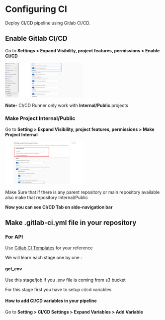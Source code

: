 # Configuring CI

Deploy CI/CD pipeline using Gitlab CI/CD.

## Enable Gitlab CI/CD

Go to **Settings > Expand Visibility, project features, permissions > Enable CI/CD**

<img src=enable-ci.PNG width="50%" height="50%"/>


**Note-** CI/CD Runner only work with **Internal/Public** projects

### Make Project Internal/Public

Go to **Setting > Expand Visibility, project features, permissions > Make Project Internal**

<img src=project-visible.png width="50%" height="50%"/>

Make Sure that if there is any parent repository or main repository available also make that repository Internal/Public


**Now you can see CI/CD Tab on side-navigation bar**

## Make .gitlab-ci.yml file in your repository

### For API

Use [Gitlab CI Templates](https://gitlab.orderhive.plus/public-resources/gitlab-ci/-/blob/master/templates) for your reference

We will learn each stage one by one :

#### get_env

Use this stage/job if you .env file is coming from s3 bucket

For this stage first you have to setup ci/cd variables

#### How to add CI/CD variables in your pipeline

Go to **Setting > CI/CD Settings > Expand Variables > Add Variable**




